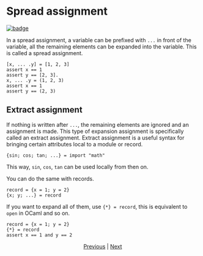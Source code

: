 # Spread assignment

[![badge](https://img.shields.io/endpoint.svg?url=https%3A%2F%2Fgezf7g7pd5.execute-api.ap-northeast-1.amazonaws.com%2Fdefault%2Fsource_up_to_date%3Fowner%3Derg-lang%26repos%3Derg%26ref%3Dmain%26path%3Ddoc/EN/syntax/28_spread_syntax.md%26commit_hash%3D6dc8c5015b6120497a26d80eaef65d23eb2bee2a)
](https://gezf7g7pd5.execute-api.ap-northeast-1.amazonaws.com/default/source_up_to_date?owner=erg-lang&repos=erg&ref=main&path=doc/EN/syntax/28_spread_syntax.md&commit_hash=6dc8c5015b6120497a26d80eaef65d23eb2bee2a)

In a spread assignment, a variable can be prefixed with `...` in front of the variable, all the remaining elements can be expanded into the variable. This is called a spread assignment.

```erg
[x, ... .y] = [1, 2, 3]
assert x == 1
assert y == [2, 3].
x, ... .y = (1, 2, 3)
assert x == 1
assert y == (2, 3)
```

## Extract assignment

If nothing is written after `...`, the remaining elements are ignored and an assignment is made. This type of expansion assignment is specifically called an extract assignment.
Extract assignment is a useful syntax for bringing certain attributes local to a module or record.

```erg
{sin; cos; tan; ...} = import "math"
```

This way, `sin`, `cos`, `tan` can be used locally from then on.

You can do the same with records.

```erg
record = {x = 1; y = 2}
{x; y; ...} = record
```

If you want to expand all of them, use `{*} = record`, this is equivalent to `open` in OCaml and so on.

```erg
record = {x = 1; y = 2}
{*} = record
assert x == 1 and y == 2
```

<p align='center'>
    <a href='./27_comprehension.md'>Previous</a> | <a href='./29_decorator.md'>Next</a>
</p>
